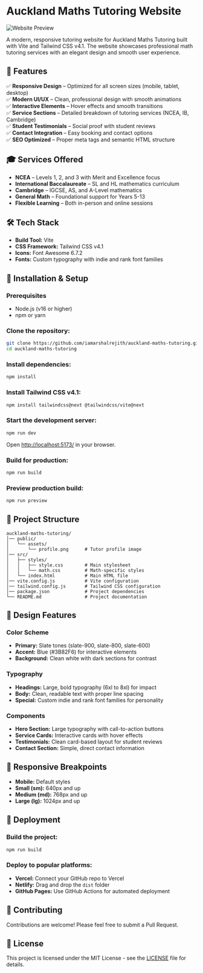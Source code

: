 # Auckland Maths Tutoring Website

![Website Preview](./assets/preview.png)

A modern, responsive tutoring website for Auckland Maths Tutoring built with Vite and Tailwind CSS v4.1. The website showcases professional math tutoring services with an elegant design and smooth user experience.


## 📌 Features
✅ **Responsive Design** – Optimized for all screen sizes (mobile, tablet, desktop)  
✅ **Modern UI/UX** – Clean, professional design with smooth animations  
✅ **Interactive Elements** – Hover effects and smooth transitions  
✅ **Service Sections** – Detailed breakdown of tutoring services (NCEA, IB, Cambridge)  
✅ **Student Testimonials** – Social proof with student reviews  
✅ **Contact Integration** – Easy booking and contact options  
✅ **SEO Optimized** – Proper meta tags and semantic HTML structure  

## 🎓 Services Offered
- **NCEA** – Levels 1, 2, and 3 with Merit and Excellence focus
- **International Baccalaureate** – SL and HL mathematics curriculum
- **Cambridge** – IGCSE, AS, and A-Level mathematics
- **General Math** – Foundational support for Years 5-13
- **Flexible Learning** – Both in-person and online sessions

## 🛠 Tech Stack
- **Build Tool:** Vite
- **CSS Framework:** Tailwind CSS v4.1
- **Icons:** Font Awesome 6.7.2
- **Fonts:** Custom typography with indie and rank font families

## 📂 Installation & Setup

### Prerequisites
- Node.js (v16 or higher)
- npm or yarn

### Clone the repository:
```sh
git clone https://github.com/iamarshalrejith/auckland-maths-tutoring.git
cd auckland-maths-tutoring
```

### Install dependencies:
```sh
npm install
```

### Install Tailwind CSS v4.1:
```sh
npm install tailwindcss@next @tailwindcss/vite@next
```

### Start the development server:
```sh
npm run dev
```
Open [http://localhost:5173/](http://localhost:5173/) in your browser.

### Build for production:
```sh
npm run build
```

### Preview production build:
```sh
npm run preview
```

## 📂 Project Structure
```
auckland-maths-tutoring/
│── public/
│   └── assets/
│       └── profile.png      # Tutor profile image
│── src/
│   ├── styles/
│   │   ├── style.css        # Main stylesheet
│   │   └── math.css         # Math-specific styles
│   └── index.html           # Main HTML file
│── vite.config.js           # Vite configuration
│── tailwind.config.js       # Tailwind CSS configuration
│── package.json             # Project dependencies
└── README.md                # Project documentation
```

## 🎨 Design Features

### Color Scheme
- **Primary:** Slate tones (slate-900, slate-800, slate-600)
- **Accent:** Blue (#3B82F6) for interactive elements
- **Background:** Clean white with dark sections for contrast

### Typography
- **Headings:** Large, bold typography (6xl to 8xl) for impact
- **Body:** Clean, readable text with proper line spacing
- **Special:** Custom indie and rank font families for personality

### Components
- **Hero Section:** Large typography with call-to-action buttons
- **Service Cards:** Interactive cards with hover effects
- **Testimonials:** Clean card-based layout for student reviews
- **Contact Section:** Simple, direct contact information

## 📱 Responsive Breakpoints
- **Mobile:** Default styles
- **Small (sm):** 640px and up
- **Medium (md):** 768px and up
- **Large (lg):** 1024px and up

## 🚀 Deployment

### Build the project:
```sh
npm run build
```

### Deploy to popular platforms:
- **Vercel:** Connect your GitHub repo to Vercel
- **Netlify:** Drag and drop the `dist` folder
- **GitHub Pages:** Use GitHub Actions for automated deployment


## 🤝 Contributing
Contributions are welcome! Please feel free to submit a Pull Request.

## 📄 License
This project is licensed under the MIT License - see the [LICENSE](LICENSE) file for details.